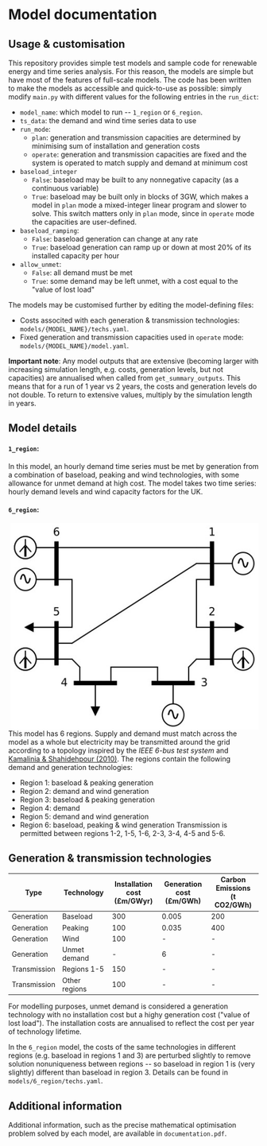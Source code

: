 # Model documentation




## Usage & customisation

This repository provides simple test models and sample code for renewable energy and time series analysis. For this reason, the models are simple but have most of the features of full-scale models. The code has been written to make the models as accessible and quick-to-use as possible: simply modify `main.py` with different values for the following entries in the `run_dict`:

- `model_name`: which model to run -- `1_region` or `6_region`.
- `ts_data`: the demand and wind time series data to use
- `run_mode`:
  - `plan`: generation and transmission capacities are determined by minimising sum of installation and generation costs
  - `operate`: generation and transmission capacities are fixed and the system is operated to match supply and demand at minimum cost
- `baseload_integer`
  - `False`: baseload may be built to any nonnegative capacity (as a continuous variable)
  - `True`: baseload may be built only in blocks of 3GW, which makes a model in `plan` mode a mixed-integer linear program and slower to solve. This switch matters only in `plan` mode, since in `operate` mode the capacities are user-defined.
- `baseload_ramping`:
  - `False`: baseload generation can change at any rate
  - `True`: baseload generation can ramp up or down at most 20% of its installed capacity per hour
- `allow_unmet`:
  - `False`: all demand must be met
  - `True`: some demand may be left unmet, with a cost equal to the "value of lost load"

The models may be customised further by editing the model-defining files:
- Costs associted with each generation & transmission technologies: `models/{MODEL_NAME}/techs.yaml`.
- Fixed generation and transmission capacities used in `operate` mode: `models/{MODEL_NAME}/model.yaml`.

**Important note**: Any model outputs that are extensive (becoming larger with increasing simulation length, e.g. costs, generation levels, but not capacities) are annualised when called from `get_summary_outputs`. This means that for a run of 1 year vs 2 years, the costs and generation levels do not double. To return to extensive values, multiply by the simulation length in years.




## Model details

#### `1_region`:

In this model, an hourly demand time series must be met by generation from a combination of baseload, peaking and wind technologies, with some allowance for unmet demand at high cost. The model takes two time series: hourly demand levels and wind capacity factors for the UK.


#### `6_region`:

<img align="right" src="6_region_diagram.jpg" alt="drawing" width="500" height="415">

This model has 6 regions. Supply and demand must match across the model as a whole but electricity may be transmitted around the grid according to a topology inspired by the *IEEE 6-bus test system* and [Kamalinia & Shahidehpour (2010)](https://doi.org/10.1049/iet-gtd.2009.0695). The regions contain the following demand and generation technologies:
- Region 1: baseload & peaking generation
- Region 2: demand and wind generation
- Region 3: baseload & peaking generation
- Region 4: demand
- Region 5: demand and wind generation
- Region 6: baseload, peaking & wind generation
Transmission is permitted between regions 1-2, 1-5, 1-6, 2-3, 3-4, 4-5 and 5-6.





## Generation & transmission technologies

| Type | Technology | Installation cost <br> (£m/GWyr) | Generation cost <br> (£m/GWh) | Carbon Emissions <br> (t CO2/GWh) |
| -- | -- | -- | -- | -- |
| Generation   | Baseload      | 300 | 0.005 | 200 |
| Generation   | Peaking       | 100 | 0.035 | 400 |
| Generation   | Wind          | 100 |     - |   - |
| Generation   | Unmet demand  |   - |     6 |   - |
| Transmission | Regions 1-5   | 150 |     - |   - |
| Transmission | Other regions | 100 |     - |   - |

For modelling purposes, unmet demand is considered a generation technology with no installation cost but a highy generation cost ("value of lost load"). The installation costs are annualised to reflect the cost per year of technology lifetime.

In the `6_region` model, the costs of the same technologies in different regions (e.g. baseload in regions 1 and 3) are perturbed slightly to remove solution nonuniqueness between regions -- so baseload in region 1 is (very slightly) different than baseload in region 3. Details can be found in `models/6_region/techs.yaml`.












## Additional information

Additional information, such as the precise mathematical optimisation problem solved by each model, are available in `documentation.pdf`.
